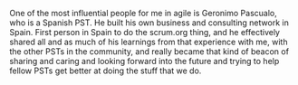 One of the most influential people for me in agile is Geronimo Pascualo, who is a Spanish PST. He built his own business and consulting network in Spain. First person in Spain to do the scrum.org thing, and he effectively shared all and as much of his learnings from that experience with me, with the other PSTs in the community, and really became that kind of beacon of sharing and caring and looking forward into the future and trying to help fellow PSTs get better at doing the stuff that we do.